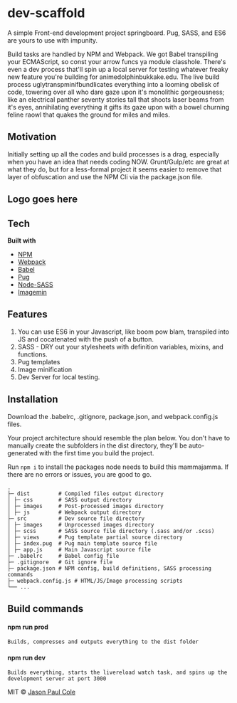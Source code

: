 # dev-scaffold
A simple Front-end development project springboard. Pug, SASS, and ES6 are yours to use with impunity. 

Build tasks are handled by NPM and Webpack. We got Babel transpiling your ECMAScript, so const your arrow funcs ya module classhole. There's even a dev process that'll spin up a local server for testing whatever freaky new feature you're building for animedolphinbukkake.edu. The live build process uglytranspminifbundlicates everything into a looming obelisk of code, towering over all who dare gaze upon it's monolithic gorgeousness; like an electrical panther seventy stories tall that shoots laser beams from it's eyes, annihilating everything it gifts its gaze upon with a bowel churning feline raowl that quakes the ground for miles and miles. 

## Motivation
Initially setting up all the codes and build processes is a drag, especially when you have an idea that needs coding NOW. Grunt/Gulp/etc are great at what they do, but for a less-formal project it seems easier to remove that layer of obfuscation and use the NPM Cli via the package.json file. 

## Logo goes here

## Tech

<b>Built with</b>
- [NPM](https://www.npmjs.com/)
- [Webpack](https://webpack.js.org/)
- [Babel](https://babeljs.io/)
- [Pug](https://pugjs.org/)
- [Node-SASS](https://github.com/sass/node-sass)
- [Imagemin](https://github.com/imagemin/imagemin)

## Features
1. You can use ES6 in your Javascript, like boom pow blam, transpiled into JS and cocatenated with the push of a button. 
2. SASS - DRY out your stylesheets with definition variables, mixins, and functions. 
3. Pug templates
4. Image minification
5. Dev Server for local testing.

## Installation
Download the .babelrc, .gitignore, package.json, and webpack.config.js files.

Your project architecture should resemble the plan below. You don't have to manually create the subfolders in the dist directory, they'll be auto-generated with the first time you build the project. 

Run `npm i` to install the packages node needs to build this mammajamma. If there are no errors or issues, you are good to go.

    .
    ├─ dist         # Compiled files output directory
    │ ├─ css        # SASS output directory
    │ ├─ images     # Post-processed images directory
    │ ├─ js         # Webpack output directory
    ├─ src          # Dev source file directory
    │ ├─ images     # Unprocessed images directory
    │ ├─ scss       # SASS source file directory (.sass and/or .scss)
    │ ├─ views      # Pug template partial source directory
    │ ├─ index.pug  # Pug main template source file
    │ ├─ app.js     # Main Javascript source file
    ├─ .babelrc     # Babel config file
    ├─ .gitignore   # Git ignore file
    ├─ package.json # NPM config, build definitions, SASS processing commands
    ├─ webpack.config.js # HTML/JS/Image processing scripts
    └── ...

## Build commands

#### npm run prod
    Builds, compresses and outputs everything to the dist folder


#### npm run dev
    Builds everything, starts the livereload watch task, and spins up the development server at port 3000



MIT © [Jason Paul Cole](veil.the@gmail.com)